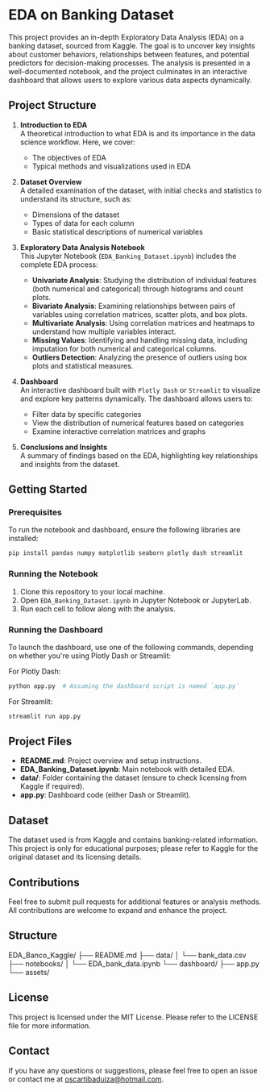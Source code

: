 # EDA on Banking Dataset

This project provides an in-depth Exploratory Data Analysis (EDA) on a banking dataset, sourced from Kaggle. The goal is to uncover key insights about customer behaviors, relationships between features, and potential predictors for decision-making processes. The analysis is presented in a well-documented notebook, and the project culminates in an interactive dashboard that allows users to explore various data aspects dynamically.

## Project Structure

1. **Introduction to EDA**  
   A theoretical introduction to what EDA is and its importance in the data science workflow. Here, we cover:
   - The objectives of EDA
   - Typical methods and visualizations used in EDA

2. **Dataset Overview**  
   A detailed examination of the dataset, with initial checks and statistics to understand its structure, such as:
   - Dimensions of the dataset
   - Types of data for each column
   - Basic statistical descriptions of numerical variables

3. **Exploratory Data Analysis Notebook**  
   This Jupyter Notebook (`EDA_Banking_Dataset.ipynb`) includes the complete EDA process:
   - **Univariate Analysis**: Studying the distribution of individual features (both numerical and categorical) through histograms and count plots.
   - **Bivariate Analysis**: Examining relationships between pairs of variables using correlation matrices, scatter plots, and box plots.
   - **Multivariate Analysis**: Using correlation matrices and heatmaps to understand how multiple variables interact.
   - **Missing Values**: Identifying and handling missing data, including imputation for both numerical and categorical columns.
   - **Outliers Detection**: Analyzing the presence of outliers using box plots and statistical measures.

4. **Dashboard**  
   An interactive dashboard built with `Plotly Dash` or `Streamlit` to visualize and explore key patterns dynamically. The dashboard allows users to:
   - Filter data by specific categories
   - View the distribution of numerical features based on categories
   - Examine interactive correlation matrices and graphs

5. **Conclusions and Insights**  
   A summary of findings based on the EDA, highlighting key relationships and insights from the dataset.

## Getting Started

### Prerequisites
To run the notebook and dashboard, ensure the following libraries are installed:

```bash
pip install pandas numpy matplotlib seaborn plotly dash streamlit
```

### Running the Notebook
1. Clone this repository to your local machine.
2. Open `EDA_Banking_Dataset.ipynb` in Jupyter Notebook or JupyterLab.
3. Run each cell to follow along with the analysis.

### Running the Dashboard
To launch the dashboard, use one of the following commands, depending on whether you're using Plotly Dash or Streamlit:

For Plotly Dash:
```bash
python app.py  # Assuming the dashboard script is named `app.py`
```

For Streamlit:
```bash
streamlit run app.py
```

## Project Files

- **README.md**: Project overview and setup instructions.
- **EDA_Banking_Dataset.ipynb**: Main notebook with detailed EDA.
- **data/**: Folder containing the dataset (ensure to check licensing from Kaggle if required).
- **app.py**: Dashboard code (either Dash or Streamlit).

## Dataset
The dataset used is from Kaggle and contains banking-related information. This project is only for educational purposes; please refer to Kaggle for the original dataset and its licensing details.

## Contributions
Feel free to submit pull requests for additional features or analysis methods. All contributions are welcome to expand and enhance the project.

## Structure

EDA_Banco_Kaggle/
├── README.md
├── data/
│   └── bank_data.csv
├── notebooks/
│   └── EDA_bank_data.ipynb
└── dashboard/
    ├── app.py
    └── assets/




## License
This project is licensed under the MIT License. Please refer to the LICENSE file for more information.

## Contact
If you have any questions or suggestions, please feel free to open an issue or contact me at oscartibaduiza@hotmail.com.
